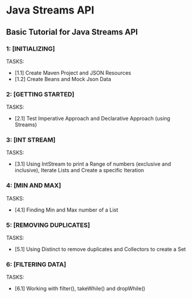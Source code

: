 # Java Streams API
## Basic Tutorial for Java Streams API

### 1: [INITIALIZING]
TASKS:
- [1.1] Create Maven Project and JSON Resources
- [1.2] Create Beans and Mock Json Data

### 2: [GETTING STARTED]
TASKS:
- [2.1] Test Imperative Approach and Declarative Approach (using Streams)

### 3: [INT STREAM]
TASKS:
- [3.1] Using IntStream to print a Range of numbers (exclusive and inclusive), Iterate Lists and Create a specific Iteration

### 4: [MIN AND MAX]
TASKS:
- [4.1] Finding Min and Max number of a List

### 5: [REMOVING DUPLICATES]
TASKS:
- [5.1] Using Distinct to remove duplicates and Collectors to create a Set

### 6: [FILTERING DATA]
TASKS:
- [6.1] Working with filter(), takeWhile() and dropWhile()